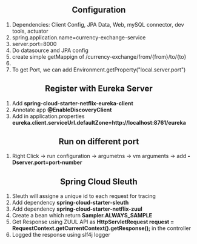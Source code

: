 <h2 align="center">Configuration</h2>
<ol>
	<li>Dependencies: Client Config, JPA Data, Web, mySQL connector, dev tools, actuator</li>
	<li>spring.application.name=currency-exchange-service</li>
	<li>server.port=8000</li>
	<li>Do datasource and JPA config</li>
	<li>create simple getMappign of /currency-exchange/from/{from}/to/{to}<li>
	<li>To get Port, we can add Environment.getProperty("local.server.port")</li>
</ol>

<h2 align="center">Register with Eureka Server</h2>
<ol>
	<li>Add <strong>spring-cloud-starter-netflix-eureka-client</strong></li>
	<li>Annotate app <strong>@EnableDiscoveryClient</strong></li>
	<li>Add in application.properties <strong>eureka.client.serviceUrl.defaultZone=http://localhost:8761/eureka</strong></li>
</ol>


<h2 align="center">Run on different port</h2>
<ol>
	<li>Right Click -> run configuration -> argumetns -> vm arguments -> add <strong>-Dserver.port=port-number</strong></li>
</ol>


<h2 align="center">Spring Cloud Sleuth</h2>
<ol>
	<li>Sleuth will assigne a unique id to each request for tracing</li>
	<li>Add dependency <strong>spring-cloud-starter-sleuth</strong></li>
	<li>Add dependency <strong>spring-cloud-starter-netflix-zuul</strong></li>
	<li>Create a bean which return <strong>Sampler.ALWAYS_SAMPLE</strong></li>
	<li>Get Response using ZUUL API as <strong>HttpServletRequest request = RequestContext.getCurrentContext().getResponse();
	</strong> in the controller</li>
	<li>Logged the response using slf4j logger</li>
</ol>



